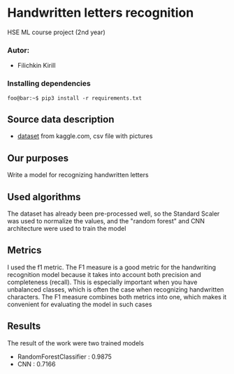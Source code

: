 #  Handwritten letters recognition
HSE ML course project (2nd year)

### Autor:
- Filichkin Kirill


### Installing dependencies
```console
foo@bar:~$ pip3 install -r requirements.txt
```

##  Source data description
- [dataset](https://www.kaggle.com/datasets/sachinpatel21/az-handwritten-alphabets-in-csv-format) from kaggle.com, csv file with pictures

## Our purposes
Write a model for recognizing handwritten letters

## Used algorithms

The dataset has already been pre-processed well, so the Standard Scaler was used to normalize the values, and the "random forest" and CNN architecture were used to train the model

## Metrics

I used the f1 metric. The F1 measure is a good metric for the handwriting recognition model because it takes into account both precision and completeness (recall). This is especially important when you have unbalanced classes, which is often the case when recognizing handwritten characters. The F1 measure combines both metrics into one, which makes it convenient for evaluating the model in such cases


## Results
The result of the work were two trained models

- RandomForestClassifier : 0.9875
- CNN : 0.7166
